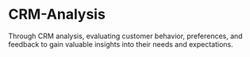 # CRM-Analysis
Through CRM analysis, evaluating customer behavior, preferences, and feedback to gain valuable insights into their needs and expectations.
